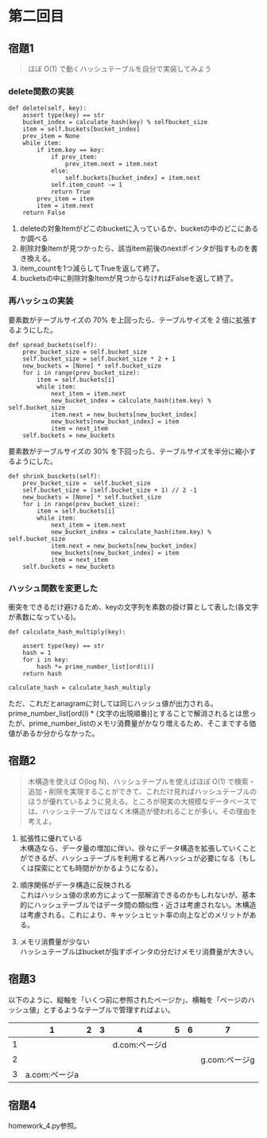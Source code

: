 # 第二回目
## 宿題1
>ほぼ O(1) で動くハッシュテーブルを自分で実装してみよう
### delete関数の実装
```
def delete(self, key):
    assert type(key) == str
    bucket_index = calculate_hash(key) % selfbucket_size
    item = self.buckets[bucket_index]
    prev_item = None
    while item:
        if item.key == key:
            if prev_item:
                prev_item.next = item.next
            else:
                self.buckets[bucket_index] = item.next
            self.item_count -= 1
            return True
        prev_item = item
        item = item.next
    return False
```
1. deleteの対象Itemがどこのbucketに入っているか、bucketの中のどこにあるか調べる
2. 削除対象Itemが見つかったら、該当Item前後のnextポインタが指すものを書き換える。
3. item_countを1つ減らしてTrueを返して終了。
4. bucketsの中に削除対象Itemが見つからなければFalseを返して終了。

### 再ハッシュの実装
要素数がテーブルサイズの 70% を上回ったら、テーブルサイズを 2 倍に拡張するようにした。
```
def spread_buckets(self):
    prev_bucket_size = self.bucket_size
    self.bucket_size = self.bucket_size * 2 + 1
    new_buckets = [None] * self.bucket_size
    for i in range(prev_bucket_size):
        item = self.buckets[i]
        while item:
            next_item = item.next
            new_bucket_index = calculate_hash(item.key) % self.bucket_size
            item.next = new_buckets[new_bucket_index]
            new_buckets[new_bucket_index] = item
            item = next_item
    self.buckets = new_buckets
```
要素数がテーブルサイズの 30% を下回ったら、テーブルサイズを半分に縮小するようにした。
```
def shrink_busckets(self):
    prev_bucket_size =  self.bucket_size
    self.bucket_size = (self.bucket_size + 1) // 2 -1
    new_buckets = [None] * self.bucket_size
    for i in range(prev_bucket_size):
        item = self.buckets[i]
        while item:
            next_item = item.next
            new_bucket_index = calculate_hash(item.key) % self.bucket_size
            item.next = new_buckets[new_bucket_index]
            new_buckets[new_bucket_index] = item
            item = next_item
    self.buckets = new_buckets
```
### ハッシュ関数を変更した
衝突をできるだけ避けるため、keyの文字列を素数の掛け算として表した(各文字が素数になっている)。
```
def calculate_hash_multiply(key):
    
    assert type(key) == str
    hash = 1
    for i in key:
        hash *= prime_number_list[ord(i)]
    return hash

calculate_hash = calculate_hash_multiply
```
ただ、これだとanagramに対しては同じハッシュ値が出力される。
prime_number_list[ord(i) * (文字の出現順番)]とすることで解消されるとは思ったが、prime_number_listのメモリ消費量がかなり増えるため、そこまでする価値があるか分からなかった。

## 宿題2
>木構造を使えば O(log N)、ハッシュテーブルを使えばほぼ O(1) で検索・追加・削除を実現することができて、これだけ見ればハッシュテーブルのほうが優れているように見える。ところが現実の大規模なデータベースでは、ハッシュテーブルではなく木構造が使われることが多い。その理由を考えよ。

1. 拡張性に優れている \
木構造なら、データ量の増加に伴い、徐々にデータ構造を拡張していくことができるが、ハッシュテーブルを利用すると再ハッシュが必要になる（もしくは探索にとても時間がかかるようになる）。

2. 順序関係がデータ構造に反映される \
これはハッシュ値の求め方によって一部解消できるのかもしれないが、基本的にハッシュテーブルではデータ間の類似性・近さは考慮されない。木構造は考慮される。これにより、キャッシュヒット率の向上などのメリットがある。
3. メモリ消費量が少ない　\
ハッシュテーブルはbucketが指すポインタの分だけメモリ消費量が大きい。

## 宿題3
以下のように、縦軸を「いくつ前に参照されたページか」、横軸を「ページのハッシュ値」とするようなテーブルで管理すればよい。

|   | 1 | 2 | 3 | 4 | 5 | 6 | 7 |
|---|---|---|---|---|---|---|---|
| 1 |   |   |   | d.com:ページd |   |   |   |
| 2 |   |   |   |   |   |   | g.com:ページg |
| 3 | a.com:ページa |   |   |   |   |   |   |

## 宿題4
homework_4.py参照。
